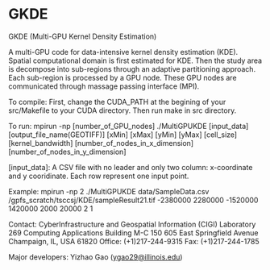 # GKDE

GKDE (Multi-GPU Kernel Density Estimation)

A multi-GPU code for data-intensive kernel density estimation (KDE). Spatial computational domain is first estimated for KDE. Then the study area is decompose into sub-regions through an adaptive partitioning approach. Each sub-region is processed by a GPU node. These GPU nodes are communicated through massage passing interface (MPI).

To compile:
First, change the CUDA_PATH at the begining of your src/Makefile to your CUDA directory. Then run make in src directory.

To run:
mpirun -np [number_of_GPU_nodes] ./MultiGPUKDE [input_data] [output_file_name(GEOTIFF)] [xMin] [xMax] [yMin] [yMax] [cell_size] [kernel_bandwidth] [number_of_nodes_in_x_dimension] [number_of_nodes_in_y_dimension]

[input_data]: A CSV file with no leader and only two column: x-coordinate and y cooridinate. Each row represent one input point.

Example: 
mpirun -np 2 ./MultiGPUKDE data/SampleData.csv /gpfs_scratch/tsccsj/KDE/sampleResult21.tif -2380000 2280000 -1520000 1420000 2000 20000 2 1

Contact:
CyberInfrastructure and Geospatial Information (CIGI) Laboratory
269 Computing Applications Building M-C 150 
605 East Springfield Avenue
Champaign, IL, USA 61820
Office: (+1)217-244-9315
Fax: (+1)217-244-1785

Major developers:
Yizhao Gao (ygao29@illinois.edu)

